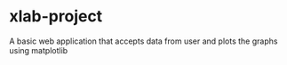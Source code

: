 # xlab-project
A basic web application that accepts data from user and plots the graphs using matplotlib  
